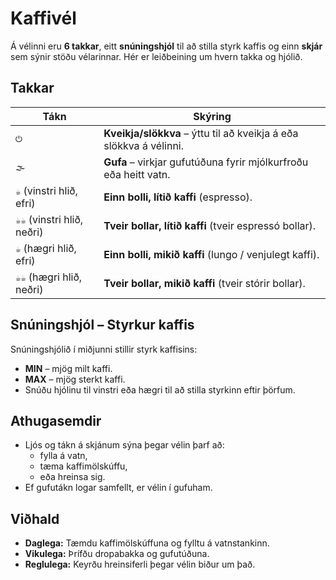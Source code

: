 # Kaffivél

Á vélinni eru **6 takkar**, eitt **snúningshjól** til að stilla styrk kaffis og einn **skjár** sem sýnir stöðu vélarinnar. Hér er leiðbeining um hvern takka og hjólið.

## Takkar

| Tákn | Skýring |
|-------|---------|
| `⏻` | **Kveikja/slökkva** – ýttu til að kveikja á eða slökkva á vélinni. |
| `🌫` | **Gufa** – virkjar gufutúðuna fyrir mjólkurfroðu eða heitt vatn. |
| `☕` (vinstri hlið, efri) | **Einn bolli, lítið kaffi** (espresso). |
| `☕☕` (vinstri hlið, neðri) | **Tveir bollar, lítið kaffi** (tveir espressó bollar). |
| `☕` (hægri hlið, efri) | **Einn bolli, mikið kaffi** (lungo / venjulegt kaffi). |
| `☕☕` (hægri hlið, neðri) | **Tveir bollar, mikið kaffi** (tveir stórir bollar). |

## Snúningshjól – Styrkur kaffis
Snúningshjólið í miðjunni stillir styrk kaffisins:

- **MIN** – mjög milt kaffi.
- **MAX** – mjög sterkt kaffi.
- Snúðu hjólinu til vinstri eða hægri til að stilla styrkinn eftir þörfum.

## Athugasemdir
- Ljós og tákn á skjánum sýna þegar vélin þarf að:
  - fylla á vatn,
  - tæma kaffimölskúffu,
  - eða hreinsa sig.
- Ef gufutákn logar samfellt, er vélin í gufuham.

## Viðhald
- **Daglega:** Tæmdu kaffimölskúffuna og fylltu á vatnstankinn.
- **Vikulega:** Þrífðu dropabakka og gufutúðuna.
- **Reglulega:** Keyrðu hreinsiferli þegar vélin biður um það.
